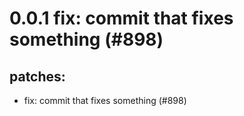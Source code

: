 # 0.0.1 fix: commit that fixes something (#898)

## patches:
* fix: commit that fixes something (#898)

